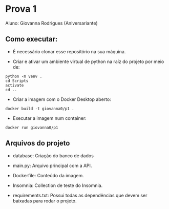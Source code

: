 # Prova 1

Aluno: Giovanna Rodrigues (Aniversariante)

## Como executar:

- É necessário clonar esse repositório na sua máquina.

- Criar e ativar um ambiente virtual de python na raíz do projeto por meio de:

```
python -m venv .
cd Scripts
activate
cd ..
```

- Criar a imagem com o Docker Desktop aberto:

```
docker build -t giovanna0/p1 .
```

- Executar a imagem num container:

```
docker run giovanna0/p1
```

## Arquivos do projeto

- database: Criação do banco de dados

- main.py: Arquivo principal com a API.

- Dockerfile: Conteúdo da imagem.

- Insomnia: Collection de teste do Insomnia.

- requirements.txt: Possui todas as dependências que devem ser baixadas para rodar o projeto.

